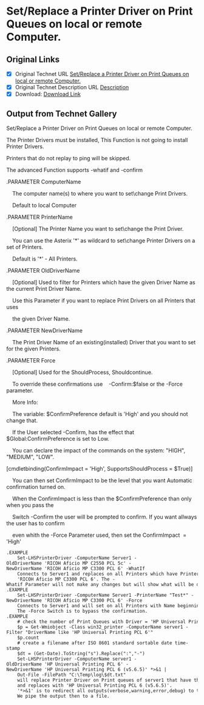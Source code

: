 # Set/Replace a Printer Driver on Print Queues on local or remote Computer.

## Original Links

- [x] Original Technet URL [Set/Replace a Printer Driver on Print Queues on local or remote Computer.](https://gallery.technet.microsoft.com/SetReplace-a-Printer-61ee0b1c)
- [x] Original Technet Description URL [Description](https://gallery.technet.microsoft.com/SetReplace-a-Printer-61ee0b1c/description)
- [x] Download: [Download Link](Download\Set-LHSPrinterDriver.ps1)

## Output from Technet Gallery

Set/Replace a Printer Driver on Print Queues on local or remote Computer.

The Printer Drivers must be installed, This Function is not going to install Printer Drivers.

 Printers that do not replay to ping will be skipped.

The advanced Function supports -whatif and -confirm

.PARAMETER ComputerName

     The computer name(s) to where you want to set\change Print Drivers.

     Default to local Computer

 .PARAMETER PrinterName

     [Optional] The Printer Name you want to set\change the Print Driver.

     You can use the Asterix '\*' as wildcard to set\change Printer Drivers on a set of Printers.

     Default is '\*' - All Printers.

 .PARAMETER OldDriverName

     [Optional] Used to filter for Printers which have the given Driver Name as the current Print Driver Name.

     Use this Parameter if you want to replace Print Drivers on all Printers that uses

     the given Driver Name.

 .PARAMETER NewDriverName

     The Print Driver Name of an existing(installed) Driver that you want to set for the given Printers.

 .PARAMETER Force

     [Optional] Used for the ShouldProcess, Shouldcontinue.

     To override these confirmations use    -Confirm:$false or the -Force parameter.

     More Info:

     The variable: $ConfirmPreference default is 'High' and you should not change that.

     If the User selected -Confirm, has the effect that $Global:ConfirmPreference is set to Low.

     You can declare the impact of the commands on the system: "HIGH", "MEDIUM", "LOW".

[cmdletbinding(ConfirmImpact = 'High', SupportsShouldProcess = $True)]

     You can then set ConfirmImpact to be the level that you want Automatic confirmation turned on.

     When the ConfirmImpact is less than the $ConfirmPreference than only when you pass the

     Switch -Confirm the user will be prompted to confirm. If you want allways the user has to confirm

     even whith the -Force Parameter used, then set the ConfirmImpact  = 'High'

```
.EXAMPLE
    Set-LHSPrinterDriver -ComputerName Server1 -OldDriverName 'RICOH Aficio MP C2550 PCL 5c' -NewDriverName 'RICOH Aficio MP C3300 PCL 6' -WhatIf
    Connects to Server1 and replaces on all Printers which have Printer Driver 'RICOH Aficio MP C2550 PCL 5c' to
    'RICOH Aficio MP C3300 PCL 6'. The -Whatif Parameter will not make any changes but will show what will be done.
.EXAMPLE
    Set-LHSPrinterDriver -ComputerName Server1 -PrinterName "Test*" -NewDriverName 'RICOH Aficio MP C3300 PCL 6' -Force
    Connects to Server1 and will set on all Printers with Name beginning with Test (wildcard support) to the new Print Driver.
    The -Force Switch is to bypass the confirmation.
.EXAMPLE
    # check the number of Print Queues with Driver = 'HP Universal Printing PCL 6'
    $p = Get-Wmiobject -Class win32_printer -ComputerName server1 -Filter "DriverName like 'HP Universal Printing PCL 6'"
    $p.count
    # create a filename after ISO 8601 standard sortable date time-stamp
    $dt = (Get-Date).ToString("s").Replace(":","-")
    Set-LHSPrinterDriver -ComputerName server1 -OldDriverName 'HP Universal Printing PCL 6' -NewDriverName 'HP Universal Printing PCL 6 (v5.6.5)' *>&1 |
    Out-File -FilePath "C:\Temp\log\$dt.txt"
    will replace Printer Driver on Print queues of server1 that have the current Print Driver 'HP Universal Printing PCL 6'
    and replaces with 'HP Universal Printing PCL 6 (v5.6.5)'.
    '*>&1' is to redirect all outputs(verbose,warning,error,debug) to the standard output (requires PS V3.0 or higher).
    We pipe the output then to a file.
```

